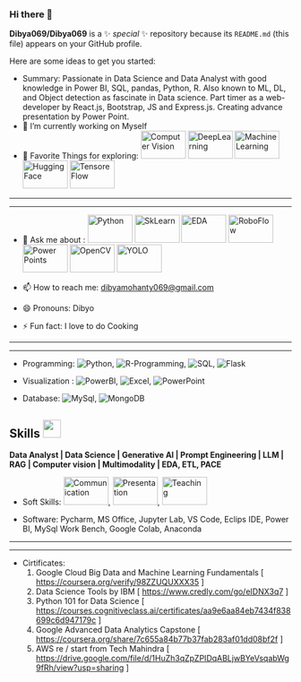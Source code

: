 ### Hi there 👋


**Dibya069/Dibya069** is a ✨ _special_ ✨ repository because its `README.md` (this file) appears on your GitHub profile.

Here are some ideas to get you started:
- Summary: Passionate in Data Science and Data Analyst with good knowledge in Power BI, SQL, pandas, Python, R. Also known to ML, DL, and Object detection as fascinate in Data science. Part timer as a web-developer by React.js, Bootstrap, JS and Express.js. Creating advance presentation by Power Point.
- 🔭 I’m currently working on Myself
- 🌱 Favorite Things for exploring:
<img src = "https://img.freepik.com/premium-vector/computer-vision-icon-simple-element-illustration-computer-vision-symbol-design-from-artificial-intelligence-collection-can-be-used-web-mobile_159242-12197.jpg" height = "50" width = "80" alt="Computer Vision">   <img   src = "https://media.istockphoto.com/id/1159595193/vector/deep-learning-icon-simple-element-illustration.jpg?s=1024x1024&w=is&k=20&c=95CSgMrhdvbWnKm8_LOjPu8pw02yj7g0UQJyZQLH0Jg=" height = "50" width = "80" alt="DeepLearning">   <img src =   "https://thumbs.dreamstime.com/b/machine-learning-icon-two-color-design-red-black-style-elements-icons-collection-creative-web-apps-software-print-144659464.jpg" height = "50" width = "80" alt="MachineLearning">   <img src = "https://149695847.v2.pressablecdn.com/wp-content/uploads/2021/06/Hugging-Face.jpg"  height = "50" width = "80" alt="HuggingFace">   <img src = "https://logowik.com/content/uploads/images/tensorflow4903.jpg" height = "50" width = "80" alt="TensoreFlow">

***
***

- 💬 Ask me about :
<img src = "https://mir-s3-cdn-cf.behance.net/project_modules/max_3840/4e105f96750899.5eb54f337fb8e.png" alt = "Python" height = "50" width = "80" >   <img src = "https://upload.wikimedia.org/wikipedia/commons/thumb/0/05/Scikit_learn_logo_small.svg/2560px-Scikit_learn_logo_small.svg.png" alt = "SkLearn" height = "50" width = "80" >   <img src = "https://static.vecteezy.com/system/resources/previews/011/377/990/non_2x/search-data-analytics-logo-design-growth-arrow-logo-design-for-data-finance-investment-icon-design-vector.jpg" alt = "EDA" height = "50" width = "80" >   <img src = "https://assets-global.website-files.com/5f6bc60e665f54545a1e52a5/642746dba53a59a614a64b35_roboflow-open-graph.png" alt = "RoboFlow" height = "50" width = "80" >   <img src = "https://cdn.icon-icons.com/icons2/3010/PNG/512/powerpoint_office_logo_icon_188519.png" alt = "Power Points" height = "50" width = "80" >   <img src = "https://3.bp.blogspot.com/-yvrV6MUueGg/ToICp0YIDPI/AAAAAAAAADg/SYKg4dWpyC43AAfrDwBTR0VYmYT0QshEgCPcBGAYYCw/s1600/OpenCV_Logo.png" alt = "OpenCV" height = "50" width = "80" >   <img src = "https://e7.pngegg.com/pngimages/437/823/png-clipart-yolo-object-detection-darknet-opencv-convolutional-neural-network-joint-miscellaneous-text.png" height = "50" width = "80" alt = "YOLO">
  
- 📫 How to reach me: dibyamohanty069@gmail.com
- 😄 Pronouns: Dibyo
- ⚡ Fun fact: I love to do Cooking
***
***
- Programming: ![Python](https://img.shields.io/badge/Python-blue.svg), ![R-Programming](https://img.shields.io/badge/R-Programming-grey.svg), ![SQL](https://img.shields.io/badge/SQL-teal.svg), ![Flask](https://img.shields.io/badge/Flask-silver.svg)

- Visualization : ![PowerBI](https://img.shields.io/badge/PowerBI-yellow.svg), ![Excel](https://img.shields.io/badge/Excel-green.svg), ![PowerPoint](https://img.shields.io/badge/PowerPoint-orange.svg)

- Database: ![MySql](https://img.shields.io/badge/MySql-cyan.svg), ![MongoDB](https://img.shields.io/badge/MongoDB-salmon.svg)

<h2> Skills <img src = "https://media2.giphy.com/media/QssGEmpkyEOhBCb7e1/giphy.gif?cid=ecf05e47a0n3gi1bfqntqmob8g9aid1oyj2wr3ds3mg700bl&rid=giphy.gif" width = 32px> </h2>
  <b>Data Analyst | Data Science | Generative AI | Prompt Engineering | LLM | RAG | Computer vision | Multimodality | EDA, ETL, PACE</b>
  
- Soft Skills: <img src = "https://img.freepik.com/free-vector/communication-logo-design-template_23-2149872851.jpg" alt = "Communication" height = "50" width = "80" >, <img src = "https://previews.123rf.com/images/dstarky/dstarky1701/dstarky170101209/69424070-presentation-icon-or-logo-in-modern-line-style-high-quality-black-outline-pictogram-for-web-site.jpg" alt = "Presentation" height = "50" width = "80" >, <img src = "https://previews.123rf.com/images/vectorgalaxy/vectorgalaxy1805/vectorgalaxy180500903/101157248-teacher-logo-isolated-on-white-background-for-your-web-and-mobile-app-design-colorful-vector-icon.jpg" alt = "Teaching" height = "50" width = "80" >

- Software: Pycharm, MS Office, Jupyter Lab, VS Code, Eclips IDE, Power BI, MySql Work Bench, Google Colab, Anaconda
***
***
- Cirtificates:
    1. Google Cloud Big Data and Machine Learning Fundamentals [ https://coursera.org/verify/98ZZUQUXXX35 ]
    2. Data Science Tools by IBM [ https://www.credly.com/go/eIDNX3q7 ]
    3. Python 101 for Data Science [ https://courses.cognitiveclass.ai/certificates/aa9e6aa84eb7434f838699c6d947179c ]
    4. Google Advanced Data Analytics Capstone [ https://coursera.org/share/7c655a84b77b37fab283af01dd08bf2f ]
    5. AWS re / start from Tech Mahindra [ https://drive.google.com/file/d/1HuZh3qZpZPIDqABLjwBYeVsqabWg9fRh/view?usp=sharing ]

